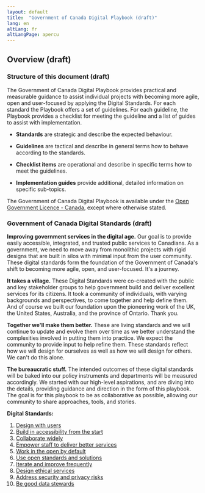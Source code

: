 ```yaml
---
layout: default
title:  "Government of Canada Digital Playbook (draft)"
lang: en
altLang: fr
altLangPage: apercu
---
```


## Overview (draft)

### Structure of this document (draft)

The Government of Canada Digital Playbook provides practical and measurable guidance to assist individual projects with becoming more agile, open and user-focused by applying the Digital Standards. For each standard the Playbook offers a set of guidelines. For each guideline, the Playbook provides a checklist for meeting the guideline and a list of guides to assist with implementation.

- **Standards** are strategic and describe the expected behaviour.

- **Guidelines** are tactical and describe in general terms how to behave according to the standards.

- **Checklist items** are operational and describe in specific terms how to meet the guidelines.

- **Implementation guides** provide additional, detailed information on specific sub-topics.

The Government of Canada Digital Playbook is available under the [Open Government Licence - Canada](http://open.canada.ca/en/open-government-licence-canada), except where otherwise stated. 

### Government of Canada Digital Standards (draft)

**Improving government services in the digital age.** Our goal is to provide easily accessible, integrated, and trusted public services to Canadians. As a government, we need to move away from monolithic projects with rigid designs that are built in silos with minimal input from the user community. These digital standards form the foundation of the Government of Canada's shift to becoming more agile, open, and user-focused. It's a journey.

**It takes a village.** These Digital Standards were co-created with the public and key stakeholder groups to help government build and deliver excellent services for its citizens. It took a community of individuals, with varying backgrounds and perspectives, to come together and help define them. And of course we built our foundation upon the pioneering work of the UK, the United States, Australia, and the province of Ontario. Thank you.

**Together we'll make them better.** These are living standards and we will continue to update and evolve them over time as we better understand the complexities involved in putting them into practice. We expect the community to provide input to help refine them. These standards reflect how we will design for ourselves as well as how we will design for others. We can't do this alone.

**The bureaucratic stuff.** The intended outcomes of these digital standards will be baked into our policy instruments and departments will be measured accordingly. We started with our high-level aspirations, and are diving into the details, providing guidance and direction in the form of this playbook. The goal is for this playbook to be as collaborative as possible, allowing our community to share approaches, tools, and stories.

**Digital Standards:**

1. [Design with users](1-design-with-users.md)
1. [Build in accessibility from the start](2-build-in-accessibility-from-start.md)
1. [Collaborate widely](3-collaborate-widely.md)
1. [Empower staff to deliver better services](4-empower-staff-deliver-better-services.md)
1. [Work in the open by default](5-work-in-open-by-default.md)
1. [Use open standards and solutions](6-use-open-standards-solutions.md)
1. [Iterate and improve frequently](7-iterate-improve-frequently.md)
1. [Design ethical services](8-design-ethical-services.md)
1. [Address security and privacy risks](9-address-security-privacy-risks.md)
1. [Be good data stewards](10-be-good-data-stewards.md)
